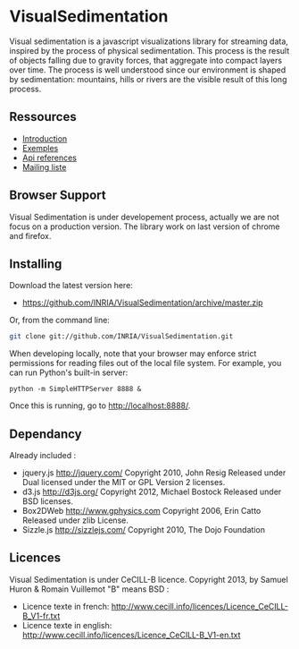 VisualSedimentation
===================

Visual sedimentation is a javascript visualizations library for streaming data, inspired by the process of physical sedimentation. This process is the result of objects falling due to gravity forces, that aggregate into compact layers over time. The process is well understood since our environment is shaped by sedimentation: mountains, hills or rivers are the visible result of this long process.

## Ressources

* [Introduction](http://visualsedimentation.org)
* [Exemples](http://www.visualsedimentation.org/examples/) 
* [Api references](http://www.visualsedimentation.org/documentation/) 
* [Mailing liste](https://groups.google.com/forum/?fromgroups#!forum/visualsedimentation)

## Browser Support 
Visual Sedimentation is under developement process, actually we are not focus on a production version.
The library work on last version of chrome and firefox.

## Installing

Download the latest version here:

* <https://github.com/INRIA/VisualSedimentation/archive/master.zip>

Or, from the command line:

```bash
git clone git://github.com/INRIA/VisualSedimentation.git
```

When developing locally, note that your browser may enforce strict permissions for reading files out of the local file system.  For example, you can run Python's built-in server:

    python -m SimpleHTTPServer 8888 &

Once this is running, go to <http://localhost:8888/>.


## Dependancy

Already included :
* jquery.js
http://jquery.com/
Copyright 2010, John Resig
Released under Dual licensed under the MIT or GPL Version 2 licenses.
* d3.js
http://d3js.org/
Copyright 2012, Michael Bostock
Released under BSD licenses.
* Box2DWeb
http://www.gphysics.com
Copyright 2006, Erin Catto 
Released under zlib License.
* Sizzle.js
http://sizzlejs.com/
Copyright 2010, The Dojo Foundation

## Licences

Visual Sedimentation is under CeCILL-B licence.
Copyright 2013, by Samuel Huron & Romain Vuillemot
"B" means BSD :
* Licence texte in french: <http://www.cecill.info/licences/Licence_CeCILL-B_V1-fr.txt>
* Licence texte in english: <http://www.cecill.info/licences/Licence_CeCILL-B_V1-en.txt>
